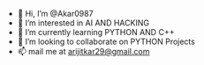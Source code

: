 - 👋 Hi, I’m @Akar0987
- 👀 I’m interested in AI AND HACKING 
- 🌱 I’m currently learning PYTHON AND C++
- 💞️ I’m looking to collaborate on PYTHON Projects 
- 📫 mail me at arijitkar29@gmail.com

<!---
Akar0987/Akar0987 is a ✨ special ✨ repository because its `README.md` (this file) appears on your GitHub profile.
You can click the Preview link to take a look at your changes.
--->
